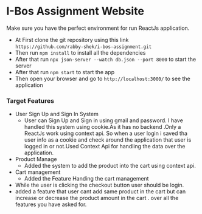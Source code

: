 # I-Bos Assignment Website
 Make sure you have the perfect environment for run ReactJs application.
- At First clone the git repository using this link `https://github.com/rabby-shek/i-bos-assignment.git`
- Then run `npm install` to install all the dependencies
- After that run `npx json-server --watch db.json --port 8000` to start the server
- After that run `npm start` to start the app
- Then open your browser and go to `http://localhost:3000/` to see the application

### Target Features

- User Sign Up and Sign In System
  - User can Sign Up and Sign in using gmail and password. I have handled this system using cookie.As it has no backend .Only a ReactJs work using context api. So when a user login i saved tha user info as a cookie and check around the application that user is logged in or not.Used Context Api for handling the data over the application.
- Product Manage
  - Added the system to add the product into the cart using context api.
- Cart management
  - Added the Feature Handing the cart management
- While the user is clicking the checkout button user should be login.
- added a feature that user cant add same product in the cart but can increase or decrease the product amount in the cart .
  over all the features you have asked for.
